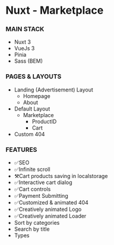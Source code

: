 # Nuxt - Marketplace

### MAIN STACK

- Nuxt 3
- VueJs 3
- Pinia
- Sass (BEM)

### PAGES & LAYOUTS

- Landing (Advertisement) Layout
  - Homepage
  - About
- Default Layout
  - Marketplace
    - ProductID
    - Cart
- Custom 404

### FEATURES

- ✅SEO
- ✅Infinite scroll
- ⚒️Cart products saving in localstorage
- ✅Interactive cart dialog
- ✅Cart controls
- ✅Payment Submitting
- ✅Customized & animated 404
- ✅Creatively animated Logo
- ✅Creatively animated Loader
- Sort by categories
- Search by title
- Types
